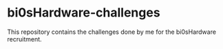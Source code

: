 # bi0sHardware-challenges
This repository contains the challenges done by me for the bi0sHardware recruitment.
